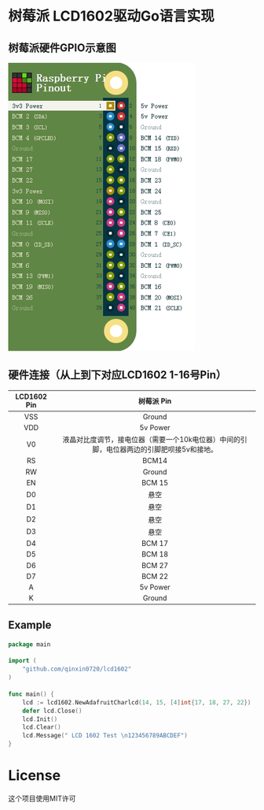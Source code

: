 # 树莓派 LCD1602驱动Go语言实现

## 树莓派硬件GPIO示意图
![avatar](raspberrypi.jpg)

## 硬件连接（从上到下对应LCD1602 1-16号Pin）

| LCD1602 Pin |                          树莓派 Pin                          |
| :---------: | :----------------------------------------------------------: |
|     VSS     |                            Ground                            |
|     VDD     |                           5v Power                           |
|     V0      | 液晶对比度调节，接电位器（需要一个10k电位器）中间的引脚，电位器两边的引脚肥呗接5v和接地。 |
|     RS      |                            BCM14                             |
|     RW      |                            Ground                            |
|     EN      |                            BCM 15                            |
|     D0      |                             悬空                             |
|     D1      |                             悬空                             |
|     D2      |                             悬空                             |
|     D3      |                             悬空                             |
|     D4      |                            BCM 17                            |
|     D5      |                            BCM 18                            |
|     D6      |                            BCM 27                            |
|     D7      |                            BCM 22                            |
|      A      |                           5v Power                           |
|      K      |                            Ground                            |

## Example

```go
package main

import (
    "github.com/qinxin0720/lcd1602"
)

func main() {
    lcd := lcd1602.NewAdafruitCharlcd(14, 15, [4]int{17, 18, 27, 22})
    defer lcd.Close()
    lcd.Init()
    lcd.Clear()
    lcd.Message(" LCD 1602 Test \n123456789ABCDEF")
}

```

# License

这个项目使用MIT许可